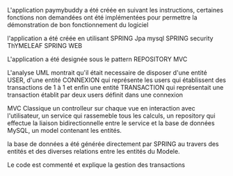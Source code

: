 L'application paymybuddy a été créée en suivant les instructions, certaines fonctions non demandées ont été implémentées pour permettre la démonstration de bon fonctionnement du logiciel

l'application a été créée en utilisant SPRING Jpa mysql SPRING security ThYMELEAF SPRING WEB

L'application a été designée sous le pattern REPOSITORY MVC

L'analyse UML montrait qu'il était necessaire de disposer d'une entité USER, d'une entité CONNEXION qui représente les users qui établissent des transactions de 1 à 1  et enfin une entité TRANSACTION qui représentait une transaction établit par deux users définit dans une connexion

MVC Classique un controlleur sur chaque vue en interaction avec l'utilisateur, un service qui rassemeble tous les calculs, un repository qui effectue la liaison bidirectionnelle entre le service et la base de données MySQL, un model contenant les entités.

la base de données a été générée directement par SPRING au travers des entités et des diverses relations entre les entités du Modele.

Le code est commenté et explique la gestion des transactions
